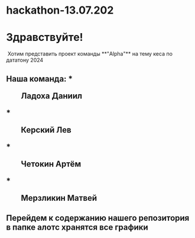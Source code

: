 # hackathon-13.07.202
 <h1>Здравствуйте!</h1>
 Хотим представить проект команды **"Alpha"** на тему кеса по дататону 2024
 <h2>Наша команда:
 *<dir>Ладоха Даниил</dir>
 *<dir>Керский Лев</dir>
 *<dir>Четокин Артём </dir>
 *<dir>Мерзликин Матвей</dir></h2>
 <h2>Перейдем к содержанию нашего репозитория
 в папке алотс хранятся все графики</h2>

